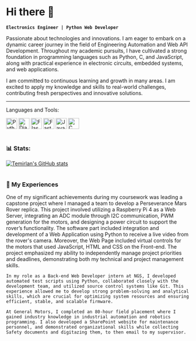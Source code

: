 # Hi there 👋

**`Electronics Engineer | Python Web Developer`**

Passionate about technologies and innovations. I am eager to embark on a dynamic career journey in the field of Engineering Automation and Web API Development. Throughout my academic pursuits, I have cultivated a strong foundation in programming languages such as Python, C, and JavaScript, along with practical experience in electronic circuits, embedded systems, and web applications.

I am committed to continuous learning and growth in many areas. I am excited to apply my knowledge and skills to real-world challenges, contributing fresh perspectives and innovative solutions.

---

Languages and Tools:

<img alt="Python" width="30px" src="https://cdn.jsdelivr.net/gh/devicons/devicon@latest/icons/python/python-original.svg"/>
<img alt="Django" width="30px" src="https://cdn.jsdelivr.net/gh/devicons/devicon@latest/icons/django/django-plain.svg"/>
<img alt="Flask" width="30px" src="https://cdn.jsdelivr.net/gh/devicons/devicon@latest/icons/flask/flask-original.svg"/>
<img alt="FastAPI" width="30px" src="https://cdn.jsdelivr.net/gh/devicons/devicon@latest/icons/fastapi/fastapi-original-wordmark.svg"/>
<img alt="JavaScript" width="30px" src="https://cdn.jsdelivr.net/gh/devicons/devicon@latest/icons/javascript/javascript-original.svg"/>
<img alt="C" width="30" src="https://cdn.jsdelivr.net/gh/devicons/devicon@latest/icons/c/c-original.svg"/>

#

### 📊 Stats:

[![Temirlan's GitHub stats](https://github-readme-stats.vercel.app/api?username=temirlan504&show_icons=true&theme=dracula)](https://github.com/anuraghazra/github-readme-stats)

#

<h3>💼 My Experiences</h3>
<p>
    One of my significant achievements during my coursework was leading a capstone project where I managed a team to develop a Perseverance Mars Rover replica. This project involved utilizing a Raspberry Pi 4 as a Web Server, integrating an ADC module through I2C communication, PWM generation for the motors, and designing a power circuit to support the rover’s functionality. The software part included integration and development of a Web Application using Python to receive a live video from the rover's camera. Moreover, the Web Page included virtual controls for the motors that used JavaScript, HTML and CSS on the Front-end. The project emphasized my ability to independently manage project priorities and deadlines, demonstrating both my technical and project management skills.

    In my role as a Back-end Web Developer intern at NGS, I developed automated test scripts using Python, collaborated closely with the development team, and utilized source control systems like Git. This experience allowed me to develop strong problem-solving and analytical skills, which are crucial for optimizing system resources and ensuring efficient, stable, and scalable firmware.

    At General Motors, I completed an 80-hour field placement where I gained industry knowledge in industrial automation and robotics programming. I also developed a SharePoint website for maintenance personnel, and demonstrated organizational skills while collecting Safety documents and digitazing them, to then email to my supervisor.
</p>